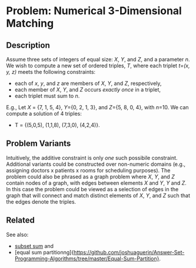 # Problem: Numerical 3-Dimensional Matching

## Description

Assume three sets of integers of equal size: *X*, *Y*, and *Z*, and a parameter *n*. We wish to compute a new set of ordered triples, *T*, where each triplet *t=(x, y, z)* meets the following constraints:
* each of *x*, *y*, and *z* are members of *X*, *Y*, and *Z*, respectively,
* each member of *X*, *Y*, and *Z* occurs *exactly once* in a triplet,
* each triplet must sum to *n*.

E.g.,
Let *X* = {7, 1, 5, 4}, *Y*={0, 2, 1, 3}, and *Z*={5, 8, 0, 4}, with *n*=10. We can compute a solution of 4 triples:
* T = {(5,0,5), (1,1,8), (7,3,0), (4,2,4)}.

## Problem Variants
Intuitively, the additive constraint is only *one* such possibile constraint. Additional variants could be constructed over non-numeric domains (e.g., assigning doctors x patients x rooms for scheduling purposes). The problem could also be phrased as a graph problem where *X*, *Y*, and *Z* contain nodes of a graph, with edges between elements *X* and *Y*, *Y* and *Z*. In this case the problem could be viewed as a selection of edges in the graph that will connect and match distinct elements of *X*, *Y*, and *Z* such that the edges denote the triples.

## Related
See also:
* [subset sum](https://github.com/joshuaguerin/Answer-Set-Programming-Algorithms/tree/master/Subset-Sum) and
* [equal sum partitionng]{https://github.com/joshuaguerin/Answer-Set-Programming-Algorithms/tree/master/Equal-Sum-Partition}.